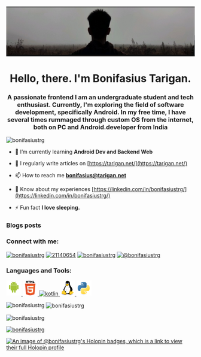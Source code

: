 ![logo](https://github.com/bonifasiustrg/bonifasiustrg/blob/main/banner.png)

<h1 align="center">Hello, there. I'm Bonifasius Tarigan.</h1>
<h3 align="center">A passionate frontend I am an undergraduate student and tech enthusiast. Currently, I'm exploring the field of software development, specifically Android. In my free time, I have several times rummaged through custom OS from the internet, both on PC and Android.developer from India</h3>

<p align="left"> <img src="https://komarev.com/ghpvc/?username=bonifasiustrg&label=Profile%20views&color=0e75b6&style=flat" alt="bonifasiustrg" /> </p>


- 🌱 I’m currently learning **Android Dev and Backend Web**

- 📝 I regularly write articles on [https://tarigan.net/](https://tarigan.net/)

- 📫 How to reach me **bonifasius@tarigan.net**

- 📄 Know about my experiences [https://linkedin.com/in/bonifasiustrg/](https://linkedin.com/in/bonifasiustrg/)

- ⚡ Fun fact **I love sleeping.**

### Blogs posts
<!-- BLOG-POST-LIST:START -->
<!-- BLOG-POST-LIST:END -->

<h3 align="left">Connect with me:</h3>
<p align="left">
<a href="https://linkedin.com/in/bonifasiustrg" target="blank"><img align="center" src="https://raw.githubusercontent.com/rahuldkjain/github-profile-readme-generator/master/src/images/icons/Social/linked-in-alt.svg" alt="bonifasiustrg" height="30" width="40" /></a>
<a href="https://stackoverflow.com/users/21140654" target="blank"><img align="center" src="https://raw.githubusercontent.com/rahuldkjain/github-profile-readme-generator/master/src/images/icons/Social/stack-overflow.svg" alt="21140654" height="30" width="40" /></a>
<a href="https://instagram.com/bonifasiustrg" target="blank"><img align="center" src="https://raw.githubusercontent.com/rahuldkjain/github-profile-readme-generator/master/src/images/icons/Social/instagram.svg" alt="bonifasiustrg" height="30" width="40" /></a>
<a href="https://medium.com/@bonifasiustrg" target="blank"><img align="center" src="https://raw.githubusercontent.com/rahuldkjain/github-profile-readme-generator/master/src/images/icons/Social/medium.svg" alt="@bonifasiustrg" height="30" width="40" /></a>
</p>

<h3 align="left">Languages and Tools:</h3>
<p align="left"> <a href="https://developer.android.com" target="_blank" rel="noreferrer"> <img src="https://raw.githubusercontent.com/devicons/devicon/master/icons/android/android-original-wordmark.svg" alt="android" width="40" height="40"/> </a> <a href="https://www.w3.org/html/" target="_blank" rel="noreferrer"> <img src="https://raw.githubusercontent.com/devicons/devicon/master/icons/html5/html5-original-wordmark.svg" alt="html5" width="40" height="40"/> </a> <a href="https://kotlinlang.org" target="_blank" rel="noreferrer"> <img src="https://www.vectorlogo.zone/logos/kotlinlang/kotlinlang-icon.svg" alt="kotlin" width="40" height="40"/> </a> <a href="https://www.linux.org/" target="_blank" rel="noreferrer"> <img src="https://raw.githubusercontent.com/devicons/devicon/master/icons/linux/linux-original.svg" alt="linux" width="40" height="40"/> </a> <a href="https://www.python.org" target="_blank" rel="noreferrer"> <img src="https://raw.githubusercontent.com/devicons/devicon/master/icons/python/python-original.svg" alt="python" width="40" height="40"/> </a> </p>

<p><img align="left" src="https://github-readme-stats.vercel.app/api/top-langs?username=bonifasiustrg&show_icons=true&locale=en&layout=compact" alt="bonifasiustrg" /></p>

<p>&nbsp;<img align="center" src="https://github-readme-stats.vercel.app/api?username=bonifasiustrg&show_icons=true&locale=en" alt="bonifasiustrg" /></p>

<p><img align="center" src="https://github-readme-streak-stats.herokuapp.com/?user=bonifasiustrg&" alt="bonifasiustrg" /></p>

<p align="left"> <a href="https://github.com/ryo-ma/github-profile-trophy"><img src="https://github-profile-trophy.vercel.app/?username=bonifasiustrg" alt="bonifasiustrg" /></a> </p>

[![An image of @bonifasiustrg's Holopin badges, which is a link to view their full Holopin profile](https://holopin.me/bonifasiustrg)](https://holopin.io/@bonifasiustrg)
